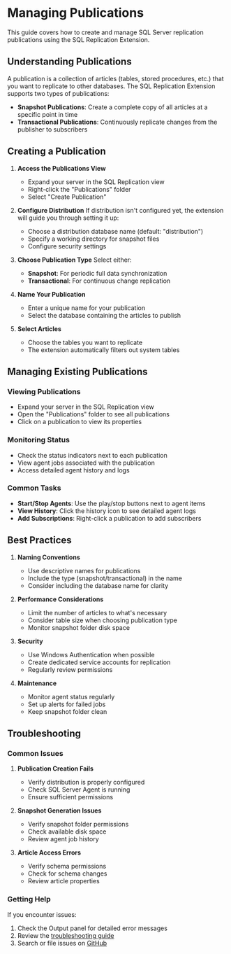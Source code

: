 # Managing Publications

This guide covers how to create and manage SQL Server replication publications using the SQL Replication Extension.

## Understanding Publications

A publication is a collection of articles (tables, stored procedures, etc.) that you want to replicate to other databases. The SQL Replication Extension supports two types of publications:

- **Snapshot Publications**: Create a complete copy of all articles at a specific point in time
- **Transactional Publications**: Continuously replicate changes from the publisher to subscribers

## Creating a Publication

1. **Access the Publications View**
   - Expand your server in the SQL Replication view
   - Right-click the "Publications" folder
   - Select "Create Publication"

2. **Configure Distribution**
   If distribution isn't configured yet, the extension will guide you through setting it up:
   - Choose a distribution database name (default: "distribution")
   - Specify a working directory for snapshot files
   - Configure security settings

3. **Choose Publication Type**
   Select either:
   - **Snapshot**: For periodic full data synchronization
   - **Transactional**: For continuous change replication

4. **Name Your Publication**
   - Enter a unique name for your publication
   - Select the database containing the articles to publish

5. **Select Articles**
   - Choose the tables you want to replicate
   - The extension automatically filters out system tables

## Managing Existing Publications

### Viewing Publications
- Expand your server in the SQL Replication view
- Open the "Publications" folder to see all publications
- Click on a publication to view its properties

### Monitoring Status
- Check the status indicators next to each publication
- View agent jobs associated with the publication
- Access detailed agent history and logs

### Common Tasks
- **Start/Stop Agents**: Use the play/stop buttons next to agent items
- **View History**: Click the history icon to see detailed agent logs
- **Add Subscriptions**: Right-click a publication to add subscribers

## Best Practices

1. **Naming Conventions**
   - Use descriptive names for publications
   - Include the type (snapshot/transactional) in the name
   - Consider including the database name for clarity

2. **Performance Considerations**
   - Limit the number of articles to what's necessary
   - Consider table size when choosing publication type
   - Monitor snapshot folder disk space

3. **Security**
   - Use Windows Authentication when possible
   - Create dedicated service accounts for replication
   - Regularly review permissions

4. **Maintenance**
   - Monitor agent status regularly
   - Set up alerts for failed jobs
   - Keep snapshot folder clean

## Troubleshooting

### Common Issues

1. **Publication Creation Fails**
   - Verify distribution is properly configured
   - Check SQL Server Agent is running
   - Ensure sufficient permissions

2. **Snapshot Generation Issues**
   - Verify snapshot folder permissions
   - Check available disk space
   - Review agent job history

3. **Article Access Errors**
   - Verify schema permissions
   - Check for schema changes
   - Review article properties

### Getting Help

If you encounter issues:
1. Check the Output panel for detailed error messages
2. Review the [troubleshooting guide](../advanced/troubleshooting.md)
3. Search or file issues on [GitHub](https://github.com/willibrandon/sqlrepl/issues)
